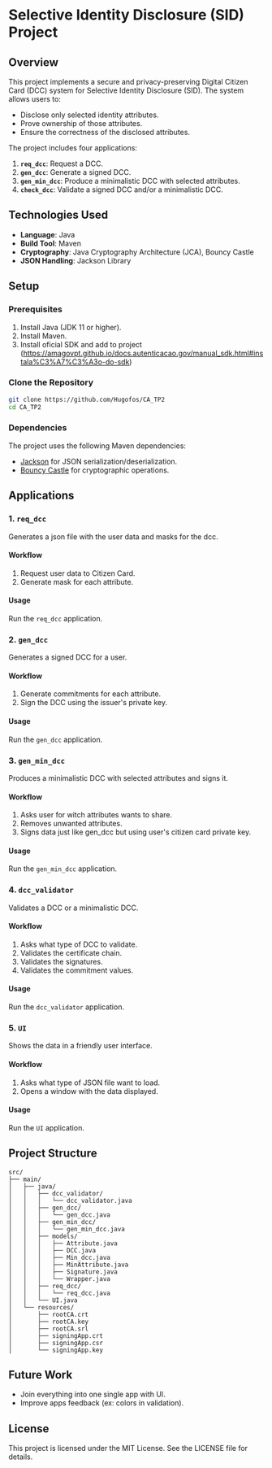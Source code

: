 # Selective Identity Disclosure (SID) Project

## Overview
This project implements a secure and privacy-preserving Digital Citizen Card (DCC) system for Selective Identity Disclosure (SID). The system allows users to:
- Disclose only selected identity attributes.
- Prove ownership of those attributes.
- Ensure the correctness of the disclosed attributes.

The project includes four applications:
1. **`req_dcc`**: Request a DCC.
2. **`gen_dcc`**: Generate a signed DCC.
3. **`gen_min_dcc`**: Produce a minimalistic DCC with selected attributes.
4. **`check_dcc`**: Validate a signed DCC and/or a minimalistic DCC.

## Technologies Used
- **Language**: Java
- **Build Tool**: Maven
- **Cryptography**: Java Cryptography Architecture (JCA), Bouncy Castle
- **JSON Handling**: Jackson Library

## Setup
### Prerequisites
1. Install Java (JDK 11 or higher).
2. Install Maven.
3. Install oficial SDK and add to project (https://amagovpt.github.io/docs.autenticacao.gov/manual_sdk.html#instala%C3%A7%C3%A3o-do-sdk)

### Clone the Repository
```bash
git clone https://github.com/Hugofos/CA_TP2
cd CA_TP2
```

### Dependencies
The project uses the following Maven dependencies:
- [Jackson](https://github.com/FasterXML/jackson) for JSON serialization/deserialization.
- [Bouncy Castle](https://www.bouncycastle.org/java.html) for cryptographic operations.

## Applications
### 1. `req_dcc`
Generates a json file with the user data and masks for the dcc.

#### Workflow
1. Request user data to Citizen Card.
2. Generate mask for each attribute.

#### Usage
Run the `req_dcc` application.

### 2. `gen_dcc`
Generates a signed DCC for a user.

#### Workflow
1. Generate commitments for each attribute.
2. Sign the DCC using the issuer's private key.

#### Usage
Run the `gen_dcc` application.

### 3. `gen_min_dcc`
Produces a minimalistic DCC with selected attributes and signs it.

#### Workflow
1. Asks user for witch attributes wants to share.
2. Removes unwanted attributes.
3. Signs data just like gen_dcc but using user's citizen card private key.

#### Usage
Run the `gen_min_dcc` application.

### 4. `dcc_validator`
Validates a DCC or a minimalistic DCC.

#### Workflow
1. Asks what type of DCC to validate.
2. Validates the certificate chain.
3. Validates the signatures.
4. Validates the commitment values.

#### Usage
Run the `dcc_validator` application.

### 5. `UI`
Shows the data in a friendly user interface.

#### Workflow
1. Asks what type of JSON file want to load.
2. Opens a window with the data displayed.

#### Usage
Run the `UI` application.

## Project Structure
```
src/
├── main/
│   ├── java/
│   │   ├── dcc_validator/
│   │   │   └── dcc_validator.java
│   │   ├── gen_dcc/
│   │   │   └── gen_dcc.java
│   │   ├── gen_min_dcc/
│   │   │   └── gen_min_dcc.java
│   │   ├── models/
│   │   │   ├── Attribute.java
│   │   │   ├── DCC.java
│   │   │   ├── Min_dcc.java
│   │   │   ├── MinAttribute.java
│   │   │   ├── Signature.java
│   │   │   └── Wrapper.java
│   │   ├── req_dcc/
│   │   │   └── req_dcc.java
│   │   └── UI.java
│   └── resources/
│       ├── rootCA.crt
│       ├── rootCA.key
│       ├── rootCA.srl
│       ├── signingApp.crt
│       ├── signingApp.csr
│       └── signingApp.key
```

## Future Work
- Join everything into one single app with UI.
- Improve apps feedback (ex: colors in validation).

## License
This project is licensed under the MIT License. See the LICENSE file for details.

